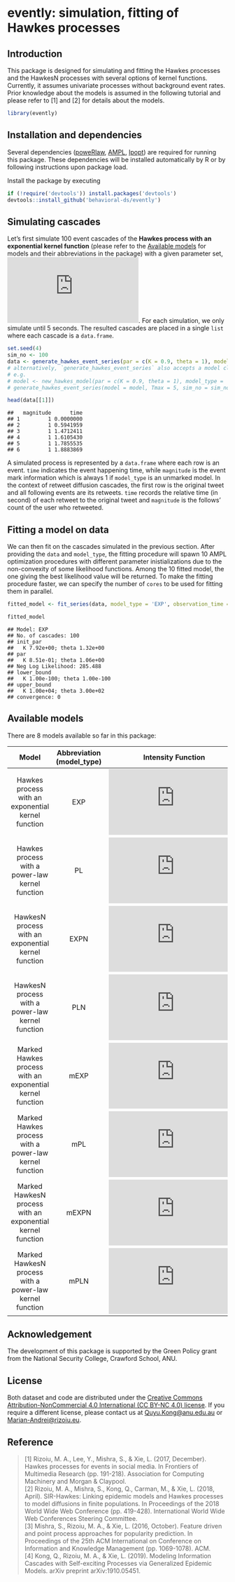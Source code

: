 evently: simulation, fitting of Hawkes processes
================

## Introduction

This package is designed for simulating and fitting the Hawkes processes
and the HawkesN processes with several options of kernel functions.
Currently, it assumes univariate processes without background event
rates. Prior knowledge about the models is assumed in the following
tutorial and please refer to \[1\] and \[2\] for details about the
models.

``` r
library(evently)
```

## Installation and dependencies

Several dependencies
([poweRlaw](https://cran.r-project.org/web/packages/poweRlaw/poweRlaw.pdf),
[AMPL](https://ampl.com/),
[Ipopt](https://www.coin-or.org/Ipopt/documentation/)) are required for
running this package. These dependencies will be installed automatically
by R or by following instructions upon package load.

Install the package by executing

``` r
if (!require('devtools')) install.packages('devtools')
devtools::install_github('behavioral-ds/evently')
```

## Simulating cascades

Let’s first simulate 100 event cascades of the **Hawkes process with an
exponential kernel function** (please refer to the [Available
models](#available_models) for models and their abbreviations in the
package) with a given parameter set, ![\\kappa = 0.9, \\theta
= 1](https://latex.codecogs.com/png.latex?%5Ckappa%20%3D%200.9%2C%20%5Ctheta%20%3D%201
"\\kappa = 0.9, \\theta = 1"). For each simulation, we only simulate
until 5 seconds. The resulted cascades are placed in a single `list`
where each cascade is a `data.frame`.

``` r
set.seed(4)
sim_no <- 100
data <- generate_hawkes_event_series(par = c(K = 0.9, theta = 1), model_type = 'EXP', Tmax = 5, sim_no = sim_no)
# alternatively, `generate_hawkes_event_series` also accepts a model class object
# e.g.
# model <- new_hawkes_model(par = c(K = 0.9, theta = 1), model_type = 'EXP')
# generate_hawkes_event_series(model = model, Tmax = 5, sim_no = sim_no)

head(data[[1]])
```

    ##   magnitude      time
    ## 1         1 0.0000000
    ## 2         1 0.5941959
    ## 3         1 1.4712411
    ## 4         1 1.6105430
    ## 5         1 1.7855535
    ## 6         1 1.8883869

A simulated process is represented by a `data.frame` where each row is
an event. `time` indicates the event happening time, while `magnitude`
is the event mark information which is always 1 if `model_type` is an
unmarked model. In the context of retweet diffusion cascades, the first
row is the original tweet and all following events are its retweets.
`time` records the relative time (in second) of each retweet to the
original tweet and `magnitude` is the follows’ count of the user who
retweeted.

## Fitting a model on data

We can then fit on the cascades simulated in the previous section. After
providing the `data` and `model_type`, the fitting procedure will spawn
10 AMPL optimization procedures with different parameter
inistializations due to the non-convexity of some likelihood functions.
Among the 10 fitted model, the one giving the best likelihood value will
be returned. To make the fitting procedure faster, we can specify the
number of `cores` to be used for fitting them in
parallel.

``` r
fitted_model <- fit_series(data, model_type = 'EXP', observation_time = 5, cores = 10)

fitted_model
```

    ## Model: EXP 
    ## No. of cascades: 100 
    ## init_par
    ##   K 7.92e+00; theta 1.32e+00
    ## par
    ##   K 8.51e-01; theta 1.06e+00
    ## Neg Log Likelihood: 285.488 
    ## lower_bound
    ##   K 1.00e-100; theta 1.00e-100
    ## upper_bound
    ##   K 1.00e+04; theta 3.00e+02
    ## convergence: 0

## Available models

There are 8 models available so far in this
package:

|                           Model                            | Abbreviation (model\_type) |                                                                                                                                                                  Intensity Function                                                                                                                                                                  |    Parameters    |
| :--------------------------------------------------------: | :------------------------: | :--------------------------------------------------------------------------------------------------------------------------------------------------------------------------------------------------------------------------------------------------------------------------------------------------------------------------------------------------: | :--------------: |
|     Hawkes process with an exponential kernel function     |            EXP             |                                                      ![\\kappa\\sum\_{t\_i \< t} \\theta e^{-\\theta (t-t\_i)}](https://latex.codecogs.com/png.latex?%5Ckappa%5Csum_%7Bt_i%20%3C%20t%7D%20%5Ctheta%20e%5E%7B-%5Ctheta%20%28t-t_i%29%7D "\\kappa\\sum_{t_i \< t} \\theta e^{-\\theta (t-t_i)}")                                                       |     K,theta      |
|      Hawkes process with a power-law kernel function       |             PL             |                                                      ![\\kappa\\sum\_{t\_i \< t} (t-t\_i + c)^{-(1+\\theta)}](https://latex.codecogs.com/png.latex?%5Ckappa%5Csum_%7Bt_i%20%3C%20t%7D%20%28t-t_i%20%2B%20c%29%5E%7B-%281%2B%5Ctheta%29%7D "\\kappa\\sum_{t_i \< t} (t-t_i + c)^{-(1+\\theta)}")                                                      |    K,c,theta     |
|    HawkesN process with an exponential kernel function     |            EXPN            |                         ![\\kappa\\frac{N-N\_t}{N}\\sum\_{t\_i \< t} \\theta e^{-\\theta (t-t\_i)}](https://latex.codecogs.com/png.latex?%5Ckappa%5Cfrac%7BN-N_t%7D%7BN%7D%5Csum_%7Bt_i%20%3C%20t%7D%20%5Ctheta%20e%5E%7B-%5Ctheta%20%28t-t_i%29%7D "\\kappa\\frac{N-N_t}{N}\\sum_{t_i \< t} \\theta e^{-\\theta (t-t_i)}")                          |    K,theta,N     |
|      HawkesN process with a power-law kernel function      |            PLN             |                         ![\\kappa\\frac{N-N\_t}{N}\\sum\_{t\_i \< t} (t-t\_i + c)^{-(1+\\theta)}](https://latex.codecogs.com/png.latex?%5Ckappa%5Cfrac%7BN-N_t%7D%7BN%7D%5Csum_%7Bt_i%20%3C%20t%7D%20%28t-t_i%20%2B%20c%29%5E%7B-%281%2B%5Ctheta%29%7D "\\kappa\\frac{N-N_t}{N}\\sum_{t_i \< t} (t-t_i + c)^{-(1+\\theta)}")                         |   K,c,theta,N    |
| Marked Hawkes process with an exponential kernel function  |            mEXP            |                              ![\\kappa\\sum\_{t\_i \< t} \\theta m\_i^{\\beta} e^{-\\theta (t-t\_i)}](https://latex.codecogs.com/png.latex?%5Ckappa%5Csum_%7Bt_i%20%3C%20t%7D%20%5Ctheta%20m_i%5E%7B%5Cbeta%7D%20e%5E%7B-%5Ctheta%20%28t-t_i%29%7D "\\kappa\\sum_{t_i \< t} \\theta m_i^{\\beta} e^{-\\theta (t-t_i)}")                              |   K,beta,theta   |
|   Marked Hawkes process with a power-law kernel function   |            mPL             |                             ![\\kappa\\sum\_{t\_i \< t} m\_i^{\\beta} (t-t\_i + c)^{-(1+\\theta)}](https://latex.codecogs.com/png.latex?%5Ckappa%5Csum_%7Bt_i%20%3C%20t%7D%20m_i%5E%7B%5Cbeta%7D%20%28t-t_i%20%2B%20c%29%5E%7B-%281%2B%5Ctheta%29%7D "\\kappa\\sum_{t_i \< t} m_i^{\\beta} (t-t_i + c)^{-(1+\\theta)}")                              |  K,beta,c,theta  |
| Marked HawkesN process with an exponential kernel function |           mEXPN            | ![\\kappa\\frac{N-N\_t}{N}\\sum\_{t\_i \< t} \\theta m\_i^{\\beta} e^{-\\theta (t-t\_i)}](https://latex.codecogs.com/png.latex?%5Ckappa%5Cfrac%7BN-N_t%7D%7BN%7D%5Csum_%7Bt_i%20%3C%20t%7D%20%5Ctheta%20m_i%5E%7B%5Cbeta%7D%20e%5E%7B-%5Ctheta%20%28t-t_i%29%7D "\\kappa\\frac{N-N_t}{N}\\sum_{t_i \< t} \\theta m_i^{\\beta} e^{-\\theta (t-t_i)}") |  K,beta,theta,N  |
|  Marked HawkesN process with a power-law kernel function   |            mPLN            |   ![\\kappa\\frac{N-N\_t}{N}\\sum\_{t\_i \< t} m\_i^{\\beta}(t-t\_i + c)^{-(1+\\theta)}](https://latex.codecogs.com/png.latex?%5Ckappa%5Cfrac%7BN-N_t%7D%7BN%7D%5Csum_%7Bt_i%20%3C%20t%7D%20m_i%5E%7B%5Cbeta%7D%28t-t_i%20%2B%20c%29%5E%7B-%281%2B%5Ctheta%29%7D "\\kappa\\frac{N-N_t}{N}\\sum_{t_i \< t} m_i^{\\beta}(t-t_i + c)^{-(1+\\theta)}")   | K,beta,c,theta,N |

## Acknowledgement

The development of this package is supported by the Green Policy grant
from the National Security College, Crawford School, ANU.

## License

Both dataset and code are distributed under the [Creative Commons
Attribution-NonCommercial 4.0 International (CC BY-NC 4.0)
license](https://creativecommons.org/licenses/by-nc/4.0/). If you
require a different license, please contact us at <Quyu.Kong@anu.edu.au>
or <Marian-Andrei@rizoiu.eu>.

## Reference

> \[1\] Rizoiu, M. A., Lee, Y., Mishra, S., & Xie, L. (2017, December).
> Hawkes processes for events in social media. In Frontiers of
> Multimedia Research (pp. 191-218). Association for Computing Machinery
> and Morgan & Claypool.  
> \[2\] Rizoiu, M. A., Mishra, S., Kong, Q., Carman, M., & Xie, L.
> (2018, April). SIR-Hawkes: Linking epidemic models and Hawkes
> processes to model diffusions in finite populations. In Proceedings of
> the 2018 World Wide Web Conference (pp. 419-428). International World
> Wide Web Conferences Steering Committee.  
> \[3\] Mishra, S., Rizoiu, M. A., & Xie, L. (2016, October). Feature
> driven and point process approaches for popularity prediction. In
> Proceedings of the 25th ACM International on Conference on Information
> and Knowledge Management (pp. 1069-1078). ACM.  
> \[4\] Kong, Q., Rizoiu, M. A., & Xie, L. (2019). Modeling Information
> Cascades with Self-exciting Processes via Generalized Epidemic Models.
> arXiv preprint arXiv:1910.05451.
